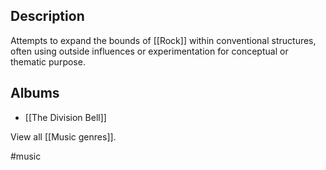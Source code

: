 ## Description
Attempts to expand the bounds of [[Rock]] within conventional structures, often using outside influences or experimentation for conceptual or thematic purpose. 
## Albums
- [[The Division Bell]] 

View all [[Music genres]].

#music 